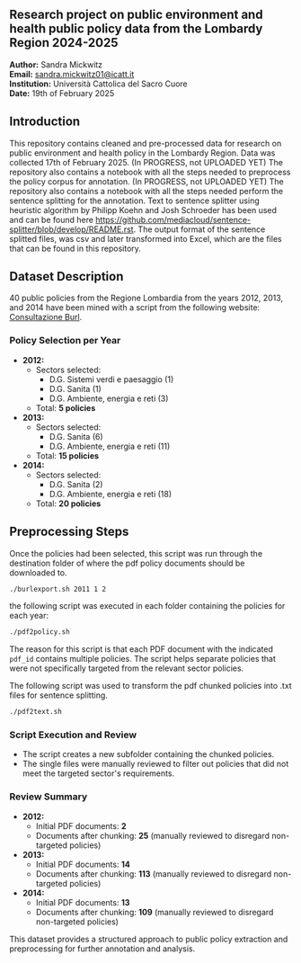 ## Research project on public environment and health public policy data from the Lombardy Region 2024-2025

**Author:** Sandra Mickwitz  
**Email:** sandra.mickwitz01@icatt.it  
**Institution:** Università Cattolica del Sacro Cuore  
**Date:** 19th of February 2025  

## Introduction
This repository contains cleaned and pre-processed data for research on public environment and health policy in the Lombardy Region. 
Data was collected 17th of February 2025. 
(In PROGRESS, not UPLOADED YET) The repository also contains a notebook with all the steps needed to preprocess the policy corpus for annotation. 
(In PROGRESS, not UPLOADED YET) The repository also contains a notebook with all the steps needed perform the sentence splitting for the annotation. 
Text to sentence splitter using heuristic algorithm by Philipp Koehn and Josh Schroeder has been used and can be found here https://github.com/mediacloud/sentence-splitter/blob/develop/README.rst. 
The output format of the sentence splitted files, was csv and later transformed into Excel, which are the files that can be found in this repository. 

## Dataset Description
40 public policies from the Regione Lombardia from the years 2012, 2013, and 2014 have been mined with a script from the following website: 
[Consultazione Burl](https://www.consultazioniburl.servizirl.it/ConsultazioneBurl/).

### **Policy Selection per Year**
- **2012:**
  - Sectors selected:
    - D.G. Sistemi verdi e paesaggio (1)
    - D.G. Sanita (1)
    - D.G. Ambiente, energia e reti (3)
  - Total: **5 policies**
- **2013:**
  - Sectors selected:
    - D.G. Sanita (6)
    - D.G. Ambiente, energia e reti (11)
  - Total: **15 policies**
- **2014:**
  - Sectors selected:
    - D.G. Sanita (2)
    - D.G. Ambiente, energia e reti (18)
  - Total: **20 policies**

## Preprocessing Steps
Once the policies had been selected, this script was run through the destination folder of where the pdf policy documents should be downloaded to.
```bash
./burlexport.sh 2011 1 2 
```
the following script was executed in each folder containing the policies for each year:
```bash
./pdf2policy.sh
```
The reason for this script is that each PDF document with the indicated `pdf_id` contains multiple policies. 
The script helps separate policies that were not specifically targeted from the relevant sector policies.

The following script was used to transform the pdf chunked policies into .txt files for sentence splitting. 
```bash
./pdf2text.sh
```
### **Script Execution and Review**
- The script creates a new subfolder containing the chunked policies.
- The single files were manually reviewed to filter out policies that did not meet the targeted sector's requirements.

### **Review Summary**
- **2012:**
  - Initial PDF documents: **2**
  - Documents after chunking: **25** (manually reviewed to disregard non-targeted policies)
- **2013:**
  - Initial PDF documents: **14**
  - Documents after chunking: **113** (manually reviewed to disregard non-targeted policies)
- **2014:**
  - Initial PDF documents: **13**
  - Documents after chunking: **109** (manually reviewed to disregard non-targeted policies)

This dataset provides a structured approach to public policy extraction and preprocessing for further annotation and analysis.
